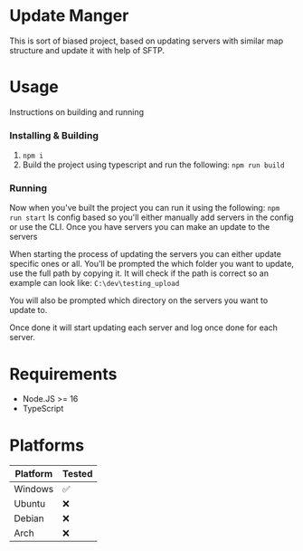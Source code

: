 # Update Manger

This is sort of biased project, based on updating servers with similar map structure and update it with help of SFTP.

# Usage

Instructions on building and running

### Installing & Building

1. `npm i`
2. Build the project using typescript and run the following: `npm run build`

### Running

Now when you've built the project you can run it using the following: `npm run start`
Is config based so you'll either manually add servers in the config or use the CLI. Once you have servers you can make an update to the servers

When starting the process of updating the servers you can either update specific ones or all. You'll be prompted the which folder you want to update, use the full path by copying it.
It will check if the path is correct so an example can look like: `C:\dev\testing_upload`

You will also be prompted which directory on the servers you want to update to.

Once done it will start updating each server and log once done for each server.

# Requirements

-   Node.JS >= 16
-   TypeScript

# Platforms

| Platform | Tested |
| -------- | ------ |
| Windows  | ✅     |
| Ubuntu   | ❌     |
| Debian   | ❌     |
| Arch     | ❌     |

